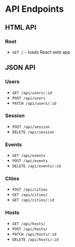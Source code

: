 # API Endpoints

## HTML API

### Root

- `GET /` - loads React web app

## JSON API

### Users
- `GET /api/users/:id`
- `POST /api/users`
- `PATCH /api/users/:id`

### Session

- `POST /api/session`
- `DELETE /api/session`

### Events

- `GET /api/events`
- `POST /api/events`
- `DELETE /api/events/:id`

### Cities
- `POST /api/cities`
- `GET /api/cities/`
- `GET /api/cities/:id`

### Hosts

- `GET /api/hosts/`
- `POST /api/hosts/`
- `PATCH /api/hosts/:id`
- `DELETE /api/hosts/:id`
